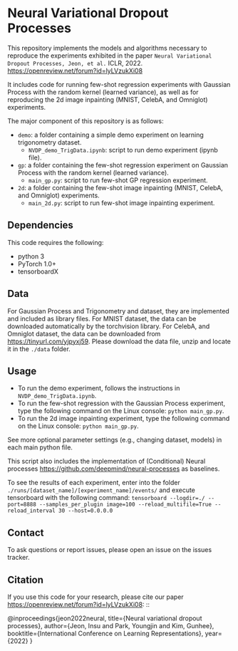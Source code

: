 Neural Variational Dropout Processes
====================================

This repository implements the models and algorithms necessary to reproduce the experiments exhibited in the paper `Neural Variational Dropout Processes, Jeon, et al.` ICLR, 2022. <https://openreview.net/forum?id=lyLVzukXi08>

It includes code for running few-shot regression experiments with Gaussian Process with the random kernel (learned variance), as well as for reproducing the 2d image inpainting (MNIST, CelebA, and Omniglot) experiments.

The major component of this repository is as follows:

* ``demo``: a folder containing a simple demo experiment on learning trigonometry dataset.
  - ``NVDP_demo_TrigData.ipynb``: script to run demo experiment (ipynb file).
* ``gp``: a folder containing the few-shot regression experiment on Gaussian Process with the random kernel (learned variance).
  - ``main_gp.py``: script to run few-shot GP regression experiment.
* ``2d``: a folder containing the few-shot image inpainting (MNIST, CelebA, and Omniglot) experiments.
  - ``main_2d.py``: script to run few-shot image inpainting experiment.


Dependencies
------------
This code requires the following:

* python 3
* PyTorch 1.0+
* tensorboardX

Data
----
For Gaussian Process and Trigonometry and dataset, they are implemented and included as library files.
For MNIST dataset, the data can be downloaded automatically by the torchvision library.
For CelebA, and Omniglot dataset, the data can be downloaded from <https://tinyurl.com/yjpyxj59>. 
Please download the data file, unzip and locate it in the `./data` folder. 

Usage
-----

* To run the demo experiment, follows the instructions in ``NVDP_demo_TrigData.ipynb``.
* To run the few-shot regression with the Gaussian Process experiment, type the following command on the Linux console: ``python main_gp.py``.
* To run the 2d image inpainting experiment, type the following command on the Linux console: ``python main_gp.py``.

See more optional parameter settings (e.g., changing dataset, models) in each main python file.

This script also includes the implementation of (Conditional) Neural processes <https://github.com/deepmind/neural-processes> as baselines.

To see the results of each experiment, enter into the folder ``./runs/[dataset_name]/[experiment_name]/events/``
and execute tensorboard with the following command: `tensorboard --logdir=./ --port=8888 --samples_per_plugin image=100 --reload_multifile=True --reload_interval 30 --host=0.0.0.0`


Contact
-------
To ask questions or report issues, please open an issue on the issues tracker.


Citation
--------

If you use this code for your research, please cite our paper <https://openreview.net/forum?id=lyLVzukXi08>:
::

  @inproceedings{jeon2022neural,
    title={Neural variational dropout processes},
    author={Jeon, Insu and Park, Youngjin and Kim, Gunhee},
    booktitle={International Conference on Learning Representations},
    year={2022}
  }
 
